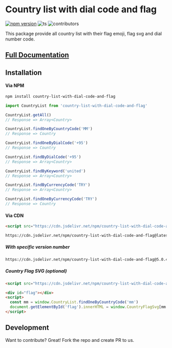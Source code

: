 # Country list with dial code and flag

[![npm version](https://badge.fury.io/js/country-list-with-dial-code-and-flag.svg)](https://badge.fury.io/js/country-list-with-dial-code-and-flag) ![ts](https://badgen.net/badge/Built%20With/TypeScript/blue) ![contributors](https://badgen.net/github/contributors/necessarylion/country-list-with-dial-code-and-flag)

This package provide all country list with their flag emoji, flag svg and dial number code.

## [Full Documentation](https://zin-kyaw-kyaw.gitbook.io/country-flags/)

## Installation

#### Via NPM

```sh
npm install country-list-with-dial-code-and-flag
```

```ts
import CountryList from 'country-list-with-dial-code-and-flag'

CountryList.getAll() 
// Response => Array<Country>

CountryList.findOneByCountryCode('MM') 
// Response => Country

CountryList.findOneByDialCode('+95') 
// Response => Country

CountryList.findByDialCode('+95') 
// Response => Array<Country>

CountryList.findByKeyword('united') 
// Response => Array<Country>

CountryList.findByCurrencyCode('TRY') 
// Response => Array<Country>

CountryList.findOneByCurrencyCode('TRY') 
// Response => Country
```

#### Via CDN

```html
<script src="https://cdn.jsdelivr.net/npm/country-list-with-dial-code-and-flag@latest/dist/main.js"></script>

https://cdn.jsdelivr.net/npm/country-list-with-dial-code-and-flag@latest/dist/main.js
```

##### With specific version number

```bash
https://cdn.jsdelivr.net/npm/country-list-with-dial-code-and-flag@5.0.4/dist/main.js
```

##### Country Flag SVG (optional)

```html
<script src="https://cdn.jsdelivr.net/npm/country-list-with-dial-code-and-flag/dist/country-flag-svg.js"></script>
```

```html
<div id="flag"></div>
<script>
  const mm = window.CountryList.findOneByCountryCode('mm')
  document.getElementById('flag').innerHTML = window.CountryFlagSvg[mm.code]
</script>
```

## Development

Want to contribute? Great!
Fork the repo and create PR to us.
